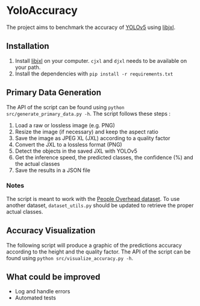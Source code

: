# YoloAccuracy

The project aims to benchmark the accuracy of [YOLOv5](https://github.com/ultralytics/yolov5) using [libjxl](https://github.com/libjxl/libjxl).

## Installation

1. Install [libjxl](https://github.com/libjxl/libjxl/releases) on your computer. `cjxl` and `djxl` needs to be available on your path.
1. Install the dependencies with `pip install -r requirements.txt`

## Primary Data Generation

The API of the script can be found using `python src/generate_primary_data.py -h`. The script follows these steps&nbsp;:

1. Load a raw or lossless image (e.g. PNG)
1. Resize the image (if necessary) and keep the aspect ratio
1. Save the image as JPEG XL (JXL) according to a quality factor
1. Convert the JXL to a lossless format (PNG)
1. Detect the objects in the saved JXL with YOLOv5
1. Get the inference speed, the predicted classes, the confidence (%) and the actual classes
1. Save the results in a JSON file

### Notes

The script is meant to work with the [People Overhead dataset](https://www.kaggle.com/datasets/hifrom/people-overhead). To use another dataset, `dataset_utils.py` should be updated to retrieve the proper actual classes.

## Accuracy Visualization

The following script will produce a graphic of the predictions accuracy according to the height and the quality factor. The API of the script can be found using `python src/visualize_accuracy.py -h`.

## What could be improved

- Log and handle errors
- Automated tests
